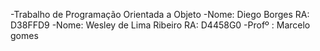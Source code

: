 ﻿-Trabalho de Programação Orientada a Objeto
-Nome: Diego Borges RA: D38FFD9
-Nome: Wesley de Lima Ribeiro RA: 
D4458G0
-Profº : Marcelo gomes